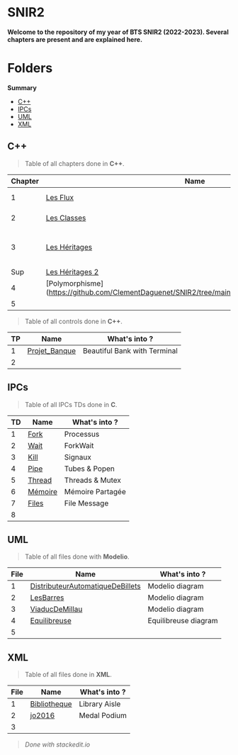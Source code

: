 # SNIR2
**Welcome to the repository of my year of BTS SNIR2 (2022-2023). Several chapters are present and are explained here.**

# Folders
**Summary**

- [C++](#c++)
- [IPCs](#ipcs)
- [UML](#uml)
- [XML](#xml)


## C++
> Table of all chapters done in **C++**.

|Chapter|Name        |What's into ?       |
|-------|------------|--------------------|
|1|[Les Flux](https://github.com/ClementDaguenet/SNIR2/tree/main/C%2B%2B/CH1_Les_Flux)|Medailles & References|
|2|[Les Classes](https://github.com/ClementDaguenet/SNIR2/tree/main/C%2B%2B/CH2_Les_Classes) |Calculatrice_ipv4 & Menu|
|3|[Les Héritages](https://github.com/ClementDaguenet/SNIR2/tree/main/C%2B%2B/CH3_LesHeritages)|Arrosage & Contenant & Lego & V1 of Equilibreuse|
|Sup|[Les Héritages 2](https://github.com/ClementDaguenet/SNIR2/tree/main/C%2B%2B/CHSUP_Heritage/ViveLaMusique)|ViveLaMusique|
|4|[Polymorphisme](https://github.com/ClementDaguenet/SNIR2/tree/main/C%2B%2B/CH4_Polymorphisme|Lego2 & Chariot|
|5|[]()||

> Table of all controls done in **C++**.

|TP     |Name        |What's into ?       |
|-------|------------|--------------------|
|1|[Projet_Banque](https://github.com/ClementDaguenet/SNIR2/tree/main/C%2B%2B/TPCTRL1_Projet_Banque/Banque)|Beautiful Bank with Terminal|
|2|||


## IPCs
> Table of all IPCs TDs done in **C**.

|TD|Name        |What's into ?                          |
|-------|------------|--------------------|
|1|[Fork](https://github.com/ClementDaguenet/SNIR2/tree/main/IPCs/C/TD1)|Processus|
|2|[Wait](https://github.com/ClementDaguenet/SNIR2/tree/main/IPCs/C/TD2)|ForkWait|
|3|[Kill](https://github.com/ClementDaguenet/SNIR2/tree/main/IPCs/C/TD3)|Signaux|
|4|[Pipe](https://github.com/ClementDaguenet/SNIR2/tree/main/IPCs/C/TD4)|Tubes & Popen|
|5|[Thread]()|Threads & Mutex|
|6|[Mémoire]()|Mémoire Partagée|
|7|[Files]()|File Message|
|8|[]()||

## UML
> Table of all files done with **Modelio**.

|File|Name        |What's into ?                          |
|-------|------------|--------------------|
|1|[DistributeurAutomatiqueDeBillets](https://github.com/ClementDaguenet/SNIR2/tree/main/UML/DistributeurAutomatiqueDeBillets)|Modelio diagram|
|2|[LesBarres](https://github.com/ClementDaguenet/SNIR2/tree/main/UML/LesBarres) |Modelio diagram|
|3|[ViaducDeMillau](https://github.com/ClementDaguenet/SNIR2/tree/main/UML/ViaducDeMillau)|Modelio diagram|
|4|[Equilibreuse](https://github.com/ClementDaguenet/SNIR2/tree/main/UML/Equilibreuse_CoursUML)|Equilibreuse diagram|
|5|[]()||

## XML
> Table of all files done in **XML**.

|File|Name        |What's into ?                          |
|-------|------------|--------------------|
|1|[Bibliotheque](https://github.com/ClementDaguenet/SNIR2/tree/main/XML/Bibliotheque)|Library Aisle|
|2|[jo2016](https://github.com/ClementDaguenet/SNIR2/tree/main/XML/jo2016)|Medal Podium|
|3|[]()||

>*Done with stackedit.io*
